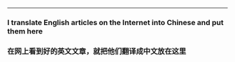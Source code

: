 ---
### I translate English articles on the Internet into Chinese and put them here
### 在网上看到好的英文文章，就把他们翻译成中文放在这里
